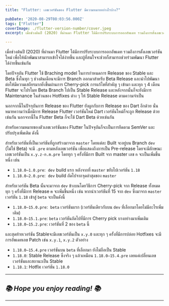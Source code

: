 ```yaml
---
title: "Flutter: เลขเวอร์ชันของ Flutter มีความหมายอย่างไรบ้าง?"

pubDate: '2020-08-29T08:03:56.000Z'
tags: ["Flutter"]
coverImage: ./flutter-version-number/cover.jpeg
excerpt: เมื่อช่วงต้นปี (2020) ที่ผ่านมา Flutter ได้มีการปรับระบบการออกอัพเดท รวมถึงการตั้งเลขเวอร์ชันใหม่ เพื่อให้นักพัฒนาสามารถเข้าใจได้ง่ายขึ้น และผู้ที่สนใจจะช่วยก็สามารถช่วยร่วมพัฒนา Flutter ได้ง่ายขึ้นเช่นกัน

---
```


เมื่อช่วงต้นปี (2020) ที่ผ่านมา Flutter ได้มีการปรับระบบการออกอัพเดท รวมถึงการตั้งเลขเวอร์ชันใหม่ เพื่อให้นักพัฒนาสามารถเข้าใจได้ง่ายขึ้น และผู้ที่สนใจจะช่วยก็สามารถช่วยร่วมพัฒนา Flutter ได้ง่ายขึ้นเช่นกัน

โดยปัจจุบัน Flutter ใช้ Braching model ในการกำหนดการ Release ของ Stable และ Beta ซึ่งในทุก ๆ ช่วงต้นเดือนจะมีการ Branch ออกมาสำหรับ Beta Release และนำไปพัฒนาต่อให้มีความเสถียรมากยิ่งขึ้นผ่านการ Cherry-pick การแก้ไขที่สำคัญ ๆ เข้ามา และทุก ๆ 4 เดือน Flutter จะโปรโมท Beta Branch ไปเป็น Stable Release และหลังจากนั้นก็จะยังมีการ Maintenance ในส่วนของ Hotfixes ต่าง ๆ ให้ Stable Release ตามความจำเป็น

นอกจากนี้ในปัจจุบันการ Release ของ Flutter ยังผูกกับการ Release ของ Dart อีกด้วย นั่นหมายความว่าเมื่อมีการ Release Flutter เวอร์ชันใหม่ Dart เวอร์ชันใหม่ก็จะถูก Release ด้วยเช่นกัน นอกจากนี้ใน Flutter Beta ก็จะใช้ Dart Beta ด้วยเช่นกัน

สำหรับความหมายของตัวเลขเวอร์ชันของ Flutter ในปัจจุบันก็จะเป็นการยึดตาม SemVer และปรับปรุงเพิ่มเติม ดังนี้

สำหรับเวอร์ชันที่เป็นเวอร์ชันที่ถูกสร้างมาจาก `master` โดยแต่ละ Built จะอยู่บน Branch `dev` (ไม่ใช่ Beta) จะมี `.pre` ตามหลังเลขเวอร์ชัน เพื่อแสดงถึงการเป็น Pre-release โดยจะมีลักษณะเลขเวอร์ชันเป็น `x.y.z-n.m.pre` โดยทุก ๆ ครั้งที่มีการ Built จาก master เลข `n` จะเป็นเพิ่มขึ้นหนึ่ง เช่น 

- `1.18.0–1.0.pre`:  `dev` build แรก หลังจากที่ `master` ขยับไปเวอร์ชัน `1.18`
- `1.18.0–2.0.pre`:  `dev` build ถัดไปจากจุดล่าสุดของ `master`

สำหรับเวอร์ชัน Beta นั้นจะมาจาก `dev` ข้างบนโดยวิธีการ Cherry-pick จาก Release ทั้งหมด ทุก ๆ ครั้งที่มีการ Release `m` จะเพิ่มขึ้นหนึ่ง เช่น หากนำเวอร์ชันที่ 15 จาก `dev` ซึ่งมาจาก `master` เวอร์ชัน `1.18` เข้าสู่ `beta` จะเป็นดังนี้

- `1.18.0–15.0.pre`:  `beta` เวอร์ชันแรก (เวอร์ชันเดียวกับบน `dev` ที่เลือกมาโดยไม่มีอะไรเพิ่มเติม)
- `1.18.0–15.1.pre`: `beta` เวอร์ชันถัดไปที่มีการ Cherry pick บางอย่างมาเพิ่มเติม
- `1.18.0–15.2.pre`: เวอร์ชันที่ 2 ของ `beta` นี้

และสุดท้ายเวอร์ชัน Stableจะมีเลขเวอร์ชันเป็น `x.y.0` และทุก ๆ ครั้งที่มีการปล่อย Hotfixes จะมีการอัพเดทเลข Patch เช่น `x.y.1`, `x.y.2` ตัวอย่าง

- `1.18.0–15.4.pre` เวอร์ชันบน `beta` ที่เลือกมา ยังไม่ถือเป็น Stable
- `1.18.0`: Stable Release ซึ่งจริง ๆ แล้วเหมือน `1.18.0–15.4.pre` เลยแค่เปลี่ยนเลขเวอร์ชันและสถานะเป็น Stable
- `1.18.1`: Hotfix เวอร์ชัน `1.18.0`

---

## *📚 Hope you enjoy reading! 📚*

---
